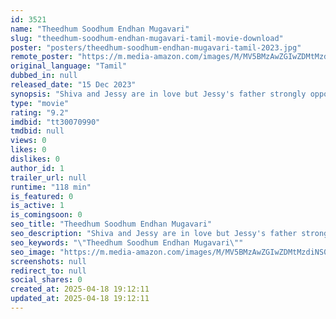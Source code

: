 ```yaml
---
id: 3521
name: "Theedhum Soodhum Endhan Mugavari"
slug: "theedhum-soodhum-endhan-mugavari-tamil-movie-download"
poster: "posters/theedhum-soodhum-endhan-mugavari-tamil-2023.jpg"
remote_poster: "https://m.media-amazon.com/images/M/MV5BMzAwZGIwZDMtMzdiNS00ZWRlLThhMzItMGRkNzE2NTEwZjFiXkEyXkFqcGdeQXVyMTA4MzQ4NzMw._V1_SX300.jpg"
original_language: "Tamil"
dubbed_in: null
released_date: "15 Dec 2023"
synopsis: "Shiva and Jessy are in love but Jessy's father strongly opposes the union. Shiva joins hands with a criminal with his own agenda. Will it end well for Shiva and Jessy?"
type: "movie"
rating: "9.2"
imdbid: "tt30070990"
tmdbid: null
views: 0
likes: 0
dislikes: 0
author_id: 1
trailer_url: null
runtime: "118 min"
is_featured: 0
is_active: 1
is_comingsoon: 0
seo_title: "Theedhum Soodhum Endhan Mugavari"
seo_description: "Shiva and Jessy are in love but Jessy's father strongly opposes the union. Shiva joins hands with a criminal with his own agenda. Will it end well for Shiva and Jessy?"
seo_keywords: "\"Theedhum Soodhum Endhan Mugavari\""
seo_image: "https://m.media-amazon.com/images/M/MV5BMzAwZGIwZDMtMzdiNS00ZWRlLThhMzItMGRkNzE2NTEwZjFiXkEyXkFqcGdeQXVyMTA4MzQ4NzMw._V1_SX300.jpg"
screenshots: null
redirect_to: null
social_shares: 0
created_at: 2025-04-18 19:12:11
updated_at: 2025-04-18 19:12:11
---
```


